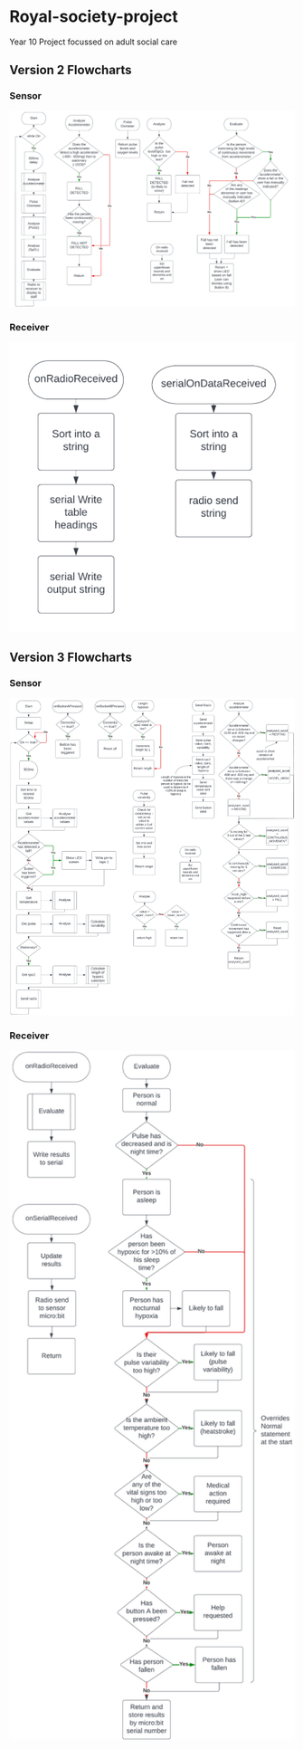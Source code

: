 # Royal-society-project
Year 10 Project focussed on adult social care
## Version 2 Flowcharts
### Sensor
![Version2 Sensor Flowchart](Version2_Sensor_Flow.png)
### Receiver
![Version2 Receiver Flowchart](Version2_Receiver_Flow.png)

## Version 3 Flowcharts
### Sensor
![Version3 Sensor Flowchart](Version3_Sensor_Flow.png)
### Receiver
<img src="Version3_Receiver_Flow.png" width="600"/>
